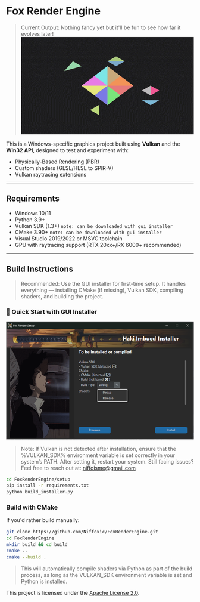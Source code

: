 # Fox Render Engine

> Current Output: Nothing fancy yet but it'll be fun to see how far it evolves later!
![Fox Render Engine Demo](doc/output/output-1.gif)

This is a Windows-specific graphics project built using **Vulkan** and the **Win32 API**, designed to test and experiment with:

- Physically-Based Rendering (PBR)
- Custom shaders (GLSL/HLSL to SPIR-V)
- Vulkan raytracing extensions

---

## Requirements

- Windows 10/11
- Python 3.9+
- Vulkan SDK (1.3+) `note: can be downloaded with gui installer`
- CMake 3.90+ `note: can be downloaded with gui installer`
- Visual Studio 2019/2022 or MSVC toolchain
- GPU with raytracing support (RTX 20xx+/RX 6000+ recommended)

---

## Build Instructions

> Recommended: Use the GUI installer for first-time setup. It handles everything — installing CMake (if missing), Vulkan SDK, compiling shaders, and building the project.

### 🔄 Quick Start with GUI Installer

![GUI Installer Preview](doc/installer-image.png)

> Note: If Vulkan is not detected after installation, ensure that the %VULKAN_SDK% environment variable is set correctly in your system’s PATH. After setting it, restart your system.
Still facing issues? Feel free to reach out at: niffoisme@gmail.com
```bash
cd FoxRenderEngine/setup
pip install -r requirements.txt
python build_installer.py
```

### Build with CMake
If you'd rather build manually:
```bash
git clone https://github.com/Niffoxic/FoxRenderEngine.git
cd FoxRenderEngine
mkdir build && cd build
cmake ..
cmake --build .
```

> This will automatically compile shaders via Python as part of the build process, as long as the VULKAN_SDK environment variable is set and Python is installed.

This project is licensed under the [Apache License 2.0](http://www.apache.org/licenses/LICENSE-2.0).
